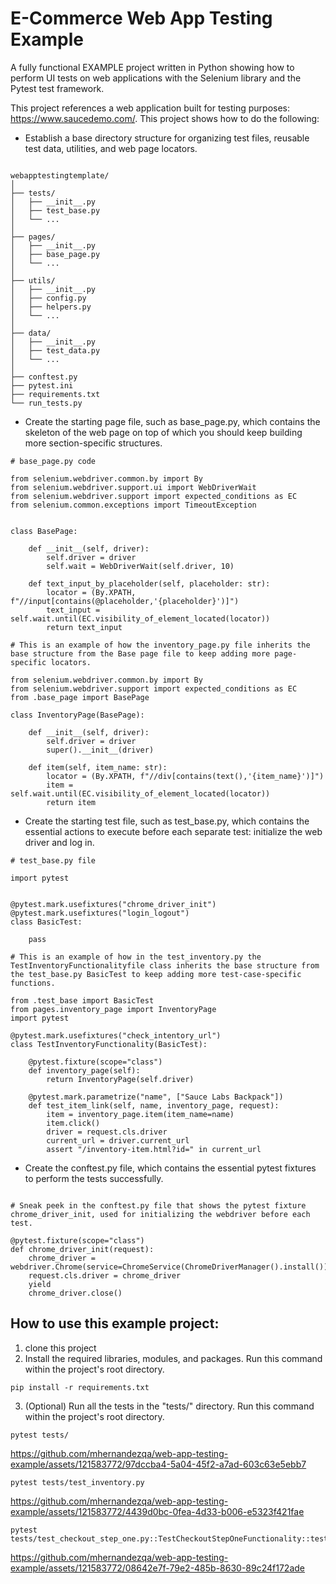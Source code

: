 # E-Commerce Web App Testing Example

 
A fully functional EXAMPLE project written in Python showing how to perform UI tests on web applications with the Selenium library and the Pytest test framework.

This project references a web application built for testing purposes: https://www.saucedemo.com/. This project shows how to do the following:

* Establish a base directory structure for organizing test files, reusable test data, utilities, and web page locators.

```

webapptestingtemplate/
│
├── tests/
│   ├── __init__.py
│   ├── test_base.py
│   └── ...
│
├── pages/
│   ├── __init__.py
│   ├── base_page.py
│   └── ...
│
├── utils/
│   ├── __init__.py
│   ├── config.py
│   ├── helpers.py
│   └── ...
│
├── data/
│   ├── __init__.py
│   ├── test_data.py
│   └── ...
│
├── conftest.py
├── pytest.ini
├── requirements.txt
└── run_tests.py

```

* Create the starting page file, such as base_page.py, which contains the skeleton of the web page on top of which you should keep building more section-specific structures.

```
# base_page.py code

from selenium.webdriver.common.by import By
from selenium.webdriver.support.ui import WebDriverWait
from selenium.webdriver.support import expected_conditions as EC
from selenium.common.exceptions import TimeoutException


class BasePage:

    def __init__(self, driver):
        self.driver = driver
        self.wait = WebDriverWait(self.driver, 10)
    
    def text_input_by_placeholder(self, placeholder: str):
        locator = (By.XPATH, f"//input[contains(@placeholder,'{placeholder}')]")
        text_input = self.wait.until(EC.visibility_of_element_located(locator))
        return text_input

```

```
# This is an example of how the inventory_page.py file inherits the base structure from the Base page file to keep adding more page-specific locators.

from selenium.webdriver.common.by import By
from selenium.webdriver.support import expected_conditions as EC
from .base_page import BasePage

class InventoryPage(BasePage):

    def __init__(self, driver):
        self.driver = driver
        super().__init__(driver)
    
    def item(self, item_name: str):
        locator = (By.XPATH, f"//div[contains(text(),'{item_name}')]")
        item = self.wait.until(EC.visibility_of_element_located(locator))
        return item
```
* Create the starting test file, such as test_base.py, which contains the essential actions to execute before each separate test: initialize the web driver and log in.

```
# test_base.py file

import pytest


@pytest.mark.usefixtures("chrome_driver_init")
@pytest.mark.usefixtures("login_logout")
class BasicTest:
    
    pass

```
```
# This is an example of how in the test_inventory.py the TestInventoryFunctionalityfile class inherits the base structure from the test_base.py BasicTest to keep adding more test-case-specific functions.

from .test_base import BasicTest
from pages.inventory_page import InventoryPage
import pytest

@pytest.mark.usefixtures("check_intentory_url")
class TestInventoryFunctionality(BasicTest):

    @pytest.fixture(scope="class")
    def inventory_page(self):
        return InventoryPage(self.driver)

    @pytest.mark.parametrize("name", ["Sauce Labs Backpack"])
    def test_item_link(self, name, inventory_page, request):
        item = inventory_page.item(item_name=name)
        item.click()
        driver = request.cls.driver
        current_url = driver.current_url
        assert "/inventory-item.html?id=" in current_url

```
* Create the conftest.py file, which contains the essential pytest fixtures to perform the tests successfully.

```

# Sneak peek in the conftest.py file that shows the pytest fixture chrome_driver_init, used for initializing the webdriver before each test.

@pytest.fixture(scope="class")
def chrome_driver_init(request):
    chrome_driver = webdriver.Chrome(service=ChromeService(ChromeDriverManager().install()))
    request.cls.driver = chrome_driver
    yield
    chrome_driver.close()

```
## How to use this example project:

1. clone this project
2. Install the required libraries, modules, and packages. Run this command within the project's root directory.
```
pip install -r requirements.txt
```
3. (Optional) Run all the tests in the "tests/" directory. Run this command within the project's root directory.
```
pytest tests/
```

https://github.com/mhernandezqa/web-app-testing-example/assets/121583772/97dccba4-5a04-45f2-a7ad-603c63e5ebb7


```
pytest tests/test_inventory.py
```


https://github.com/mhernandezqa/web-app-testing-example/assets/121583772/4439d0bc-0fea-4d33-b006-e5323f421fae


```
pytest tests/test_checkout_step_one.py::TestCheckoutStepOneFunctionality::test_form
```




https://github.com/mhernandezqa/web-app-testing-example/assets/121583772/08642e7f-79e2-485b-8630-89c24f172ade



